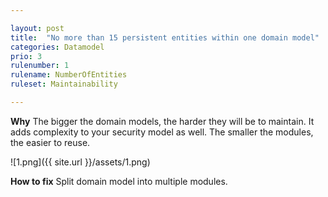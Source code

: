 ```yaml
---

layout: post
title:  "No more than 15 persistent entities within one domain model"
categories: Datamodel
prio: 3
rulenumber: 1
rulename: NumberOfEntities
ruleset: Maintainability

---
```


**Why**
The bigger the domain models, the harder they will be to maintain. It adds complexity to your security model as well. The smaller the modules, the easier to reuse.

![1.png]({{ site.url }}/assets/1.png)

**How to fix**
Split domain model into multiple modules.